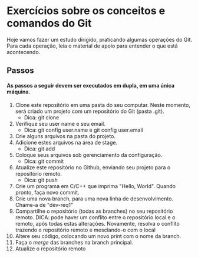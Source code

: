 # Exercícios sobre os conceitos e comandos do Git


Hoje vamos fazer um estudo dirigido, praticando algumas operações do Git. Para cada operação, leia o material de apoio para entender o que está acontecendo.


## Passos
#### As passos a seguir devem ser executados em dupla, em uma única máquina.
1. Clone este repositório em uma pasta do seu computar. Neste momento, será criado um projeto com um repositório do Git (pasta .git).
   * Dica: git clone
1. Verifique seu user name e seu email.
   * Dica: git config user.name e git config user.email
1. Crie alguns arquivos na pasta do projeto.
1. Adicione estes arquivos na área de stage.
   * Dica: git add
1. Coloque seus arquivos sob gerenciamento da configuração.
   * Dica: git commit
1. Atualize este repositório no Github, enviando seu projeto para o repositório remoto.
   * Dica: git push
1. Crie um programa em C/C++ que imprima "Hello, World". Quando pronto, faça novo commit.
1. Crie uma nova branch, para uma nova linha de desenvolvimento. Chame-a de "dev-req1"
1. Compartilhe o repositório (todas as branches) no seu repositório remoto. DICA: pode haver um conflito entre o repositório local e o remoto, após todas estas alterações. Novamente, resolva o conflito trazendo o repositório remoto e mesclando-o com o local
1. Altere seu código, colocando um novo print com o nome da branch.
1. Faça o *merge* das branches na branch principal. 
1. Atualize o repositório remoto
